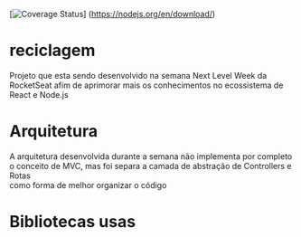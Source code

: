 [![Coverage Status](https://nodejs.org/en/download/)]
(https://nodejs.org/en/download/)

# reciclagem

Projeto que esta sendo desenvolvido na semana Next Level Week da RocketSeat afim de aprimorar mais os conhecimentos no ecossistema de React e Node.js

# Arquitetura

A arquitetura desenvolvida durante a semana não implementa por completo o conceito de MVC, mas foi separa a camada de abstração de Controllers e Rotas</br>
como forma de melhor organizar o código

# Bibliotecas usas




